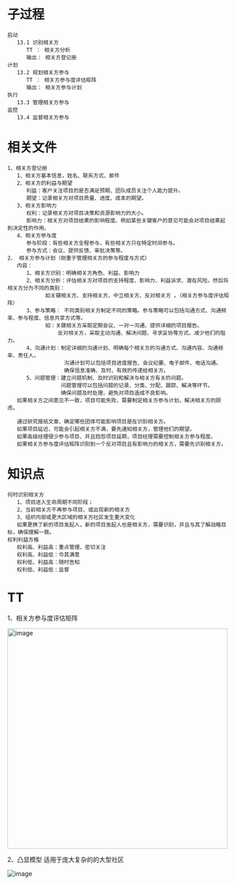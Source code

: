 # 子过程
```
启动
   13.1 识别相关方
      TT ： 相关方分析
      输出： 相关方登记册
计划
   13.2 规划相关方参与
      TT ： 相关方参与度评估矩阵
      输出： 相关方参与计划
执行
   13.3 管理相关方参与
监控
   13.4 监督相关方参与
```

   
# 相关文件
```
1、相关方登记册
   1、相关方基本信息，姓名、联系方式、邮件
   2、相关方的利益与期望
      利益：客户关注项目的是否满足预期、团队成员关注个人能力提升。
      期望：记录相关方对项目质量、进度、成本的期望。
   3、相关方影响力
      权利：记录相关方对项目决策和资源影响力的大小。
      影响力：相关方对项目结果的影响程度。例如某些关键客户的意见可能会对项目结果起到决定性的作用。
   4、相关方参与度
      参与阶段：有些相关方全程参与，有些相关方只在特定时间参与。
      参与方式：会议、提供反馈、审批决策等。
2、 相关方参与计划（侧重于管理相关方的参与程度与方式）
   内容：
      1、相关方识别：明确相关方角色、利益、影响力
      2、相关方分析：评估相关方对项目的支持程度、影响力、利益诉求、潜在风险。然后将相关方分为不同的类别：
            如关键相关方、支持相关方、中立相关方、反对相关方 。（相关方参与度评估矩阵）
      3、参与策略： 不同类别相关方制定不同的策略。参与策略可以包括沟通方式、沟通频率、参与程度、信息共享方式等。
            如：关键相关方采取定期会议、一对一沟通、提供详细的项目报告。
                反对相关方，采取主动沟通、解决问题、寻求妥协等方式，减少他们的阻力。
      4、沟通计划：制定详细的沟通计划、明确每个相关方的沟通方式、沟通内容、沟通频率、责任人。
                  沟通计划可以包括项目进度报告、会议纪要、电子邮件、电话沟通。
                  确保信息准确、及时、有效的传递给相关方。
      5、问题管理：建立问题机制、及时识别和解决与相关方有关的问题。
                 问题管理可以包括问题的记录、分类、分配、跟踪、解决等环节。
                 确保问题及时处理，避免对项目造成不良影响。
   如果相关方之间意见不一致，项目可能失败，需要制定相关方参与计划，解决相关方的顾虑。
```

```
   通过研究报纸文章、确定哪些团体可能影响项目是在识别相关方。
   如果项目延迟，可能会引起相关方不满，要先通知相关方，管理他们的期望。
   如果高级经理很少参与项目、并且抱怨项目延期，项目经理需要控制相关方参与程度。
   如果相关方参与度评估矩阵识别到一个反对项目且有影响力的相关方，需要先识别相关方。
```

# 知识点
```
何时识别相关方
   1、项目进入生命周期不同阶段；
   2、当前相关方不再参与项目、或出现新的相关方
   3、组织内部或更大区域的相关方社区发生重大变化
   如果更换了新的项目发起人，新的项目发起人也是相关方，需要识别，并且与其了解战略目标，确保理解一致。
权利利益方格
   权利高、利益高：重点管理、密切关注
   权利高、利益低：令其满意
   权利低、利益高：随时告知
   权利低、利益低：监督
```


# TT 
1、相关方参与度评估矩阵   

<img width="500" alt="image" src="https://github.com/user-attachments/assets/b6a888db-9d18-4aa8-80a2-05a010d4adf9">

2、凸显模型  适用于庞大复杂的的大型社区

![image](https://github.com/user-attachments/assets/99084049-1bdf-4be8-bb27-f1f4b74b069a)


